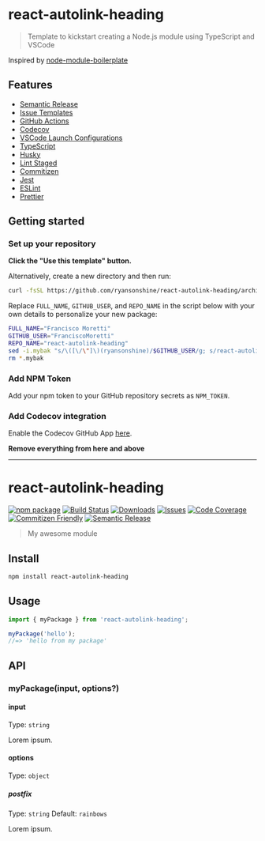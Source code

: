 # react-autolink-heading

> Template to kickstart creating a Node.js module using TypeScript and VSCode

Inspired by [node-module-boilerplate](https://github.com/sindresorhus/node-module-boilerplate)

## Features

- [Semantic Release](https://github.com/semantic-release/semantic-release)
- [Issue Templates](https://github.com/ryansonshine/react-autolink-heading/tree/main/.github/ISSUE_TEMPLATE)
- [GitHub Actions](https://github.com/ryansonshine/react-autolink-heading/tree/main/.github/workflows)
- [Codecov](https://about.codecov.io/)
- [VSCode Launch Configurations](https://github.com/ryansonshine/react-autolink-heading/blob/main/.vscode/launch.json)
- [TypeScript](https://www.typescriptlang.org/)
- [Husky](https://github.com/typicode/husky)
- [Lint Staged](https://github.com/okonet/lint-staged)
- [Commitizen](https://github.com/search?q=commitizen)
- [Jest](https://jestjs.io/)
- [ESLint](https://eslint.org/)
- [Prettier](https://prettier.io/)

## Getting started

### Set up your repository

**Click the "Use this template" button.**

Alternatively, create a new directory and then run:

```bash
curl -fsSL https://github.com/ryansonshine/react-autolink-heading/archive/main.tar.gz | tar -xz --strip-components=1
```

Replace `FULL_NAME`, `GITHUB_USER`, and `REPO_NAME` in the script below with your own details to personalize your new package:

```bash
FULL_NAME="Francisco Moretti"
GITHUB_USER="FranciscoMoretti"
REPO_NAME="react-autolink-heading"
sed -i.mybak "s/\([\/\"]\)(ryansonshine)/$GITHUB_USER/g; s/react-autolink-heading\|react-autolink-heading/$REPO_NAME/g; s/Francisco Moretti/$FULL_NAME/g" package.json package-lock.json README.md
rm *.mybak
```

### Add NPM Token

Add your npm token to your GitHub repository secrets as `NPM_TOKEN`.

### Add Codecov integration

Enable the Codecov GitHub App [here](https://github.com/apps/codecov).

**Remove everything from here and above**

---

# react-autolink-heading

[![npm package][npm-img]][npm-url]
[![Build Status][build-img]][build-url]
[![Downloads][downloads-img]][downloads-url]
[![Issues][issues-img]][issues-url]
[![Code Coverage][codecov-img]][codecov-url]
[![Commitizen Friendly][commitizen-img]][commitizen-url]
[![Semantic Release][semantic-release-img]][semantic-release-url]

> My awesome module

## Install

```bash
npm install react-autolink-heading
```

## Usage

```ts
import { myPackage } from 'react-autolink-heading';

myPackage('hello');
//=> 'hello from my package'
```

## API

### myPackage(input, options?)

#### input

Type: `string`

Lorem ipsum.

#### options

Type: `object`

##### postfix

Type: `string`
Default: `rainbows`

Lorem ipsum.

[build-img]:https://github.com/ryansonshine/react-autolink-heading/actions/workflows/release.yml/badge.svg
[build-url]:https://github.com/ryansonshine/react-autolink-heading/actions/workflows/release.yml
[downloads-img]:https://img.shields.io/npm/dt/react-autolink-heading
[downloads-url]:https://www.npmtrends.com/react-autolink-heading
[npm-img]:https://img.shields.io/npm/v/react-autolink-heading
[npm-url]:https://www.npmjs.com/package/react-autolink-heading
[issues-img]:https://img.shields.io/github/issues/ryansonshine/react-autolink-heading
[issues-url]:https://github.com/ryansonshine/react-autolink-heading/issues
[codecov-img]:https://codecov.io/gh/ryansonshine/react-autolink-heading/branch/main/graph/badge.svg
[codecov-url]:https://codecov.io/gh/ryansonshine/react-autolink-heading
[semantic-release-img]:https://img.shields.io/badge/%20%20%F0%9F%93%A6%F0%9F%9A%80-semantic--release-e10079.svg
[semantic-release-url]:https://github.com/semantic-release/semantic-release
[commitizen-img]:https://img.shields.io/badge/commitizen-friendly-brightgreen.svg
[commitizen-url]:http://commitizen.github.io/cz-cli/
